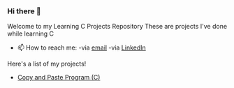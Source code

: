 ### Hi there 👋
Welcome to my Learning C Projects Repository
These are projects I've done while learning C

- 📫 How to reach me: -via [email](mailto:zafeerabbasi57@yahoo.com) -via [LinkedIn](https://www.linkedin.com/in/zafeerabbasi/)

Here's a list of my projects!
- [Copy and Paste Program (C)](https://github.com/ZafeerAbbasi/My-Projects/tree/main/Learning%20C%20Projects/Copy%20and%20Paste%20Program%20(C))
